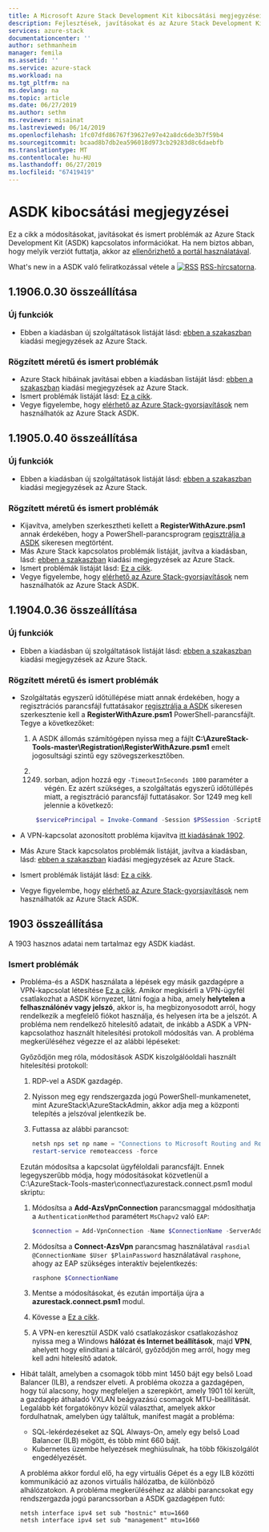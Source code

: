 ```yaml
---
title: A Microsoft Azure Stack Development Kit kibocsátási megjegyzései |} A Microsoft Docs
description: Fejlesztések, javításokat és az Azure Stack Development Kit kapcsolatos ismert problémák.
services: azure-stack
documentationcenter: ''
author: sethmanheim
manager: femila
ms.assetid: ''
ms.service: azure-stack
ms.workload: na
ms.tgt_pltfrm: na
ms.devlang: na
ms.topic: article
ms.date: 06/27/2019
ms.author: sethm
ms.reviewer: misainat
ms.lastreviewed: 06/14/2019
ms.openlocfilehash: 1fc07dfd86767f39627e97e42a8dc6de3b7f59b4
ms.sourcegitcommit: bcaad8b7db2ea596018d973cb29283d8c6daebfb
ms.translationtype: MT
ms.contentlocale: hu-HU
ms.lasthandoff: 06/27/2019
ms.locfileid: "67419419"
---
```

# <a name="asdk-release-notes"></a>ASDK kibocsátási megjegyzései

Ez a cikk a módosításokat, javításokat és ismert problémák az Azure Stack Development Kit (ASDK) kapcsolatos információkat. Ha nem biztos abban, hogy melyik verziót futtatja, akkor az [ellenőrizhető a portál használatával](../operator/azure-stack-updates.md#determine-the-current-version).

What's new in a ASDK való feliratkozással vétele a [ ![RSS](./media/asdk-release-notes/feed-icon-14x14.png)](https://docs.microsoft.com/api/search/rss?search=Azure+Stack+Development+Kit+release+notes&locale=en-us#) [RSS-hírcsatorna](https://docs.microsoft.com/api/search/rss?search=Azure+Stack+Development+Kit+release+notes&locale=en-us#).

## <a name="build-11906030"></a>1\.1906.0.30 összeállítása

### <a name="new-features"></a>Új funkciók

- Ebben a kiadásban új szolgáltatások listáját lásd: [ebben a szakaszban](../operator/azure-stack-release-notes-1906.md#whats-in-this-update) kiadási megjegyzések az Azure Stack.

### <a name="fixed-and-known-issues"></a>Rögzített méretű és ismert problémák

- Azure Stack hibáinak javításai ebben a kiadásban listáját lásd: [ebben a szakaszban](../operator/azure-stack-release-notes-1906.md#fixes) kiadási megjegyzések az Azure Stack.
- Ismert problémák listáját lásd: [Ez a cikk](../operator/azure-stack-release-notes-known-issues-1906.md).
- Vegye figyelembe, hogy [elérhető az Azure Stack-gyorsjavítások](../operator/azure-stack-release-notes-1906.md#hotfixes) nem használhatók az Azure Stack ASDK.

## <a name="build-11905040"></a>1\.1905.0.40 összeállítása

<!-- ### Changes -->

### <a name="new-features"></a>Új funkciók

- Ebben a kiadásban új szolgáltatások listáját lásd: [ebben a szakaszban](../operator/azure-stack-release-notes-1905.md#whats-in-this-update) kiadási megjegyzések az Azure Stack.

### <a name="fixed-and-known-issues"></a>Rögzített méretű és ismert problémák

- Kijavítva, amelyben szerkesztheti kellett a **RegisterWithAzure.psm1** annak érdekében, hogy a PowerShell-parancsprogram [regisztrálja a ASDK](asdk-register.md) sikeresen megtörtént.
- Más Azure Stack kapcsolatos problémák listáját, javítva a kiadásban, lásd: [ebben a szakaszban](../operator/azure-stack-release-notes-1905.md#fixes) kiadási megjegyzések az Azure Stack.
- Ismert problémák listáját lásd: [Ez a cikk](../operator/azure-stack-release-notes-known-issues-1905.md).
- Vegye figyelembe, hogy [elérhető az Azure Stack-gyorsjavítások](../operator/azure-stack-release-notes-1905.md#hotfixes) nem használhatók az Azure Stack ASDK.

## <a name="build-11904036"></a>1\.1904.0.36 összeállítása

<!-- ### Changes -->

### <a name="new-features"></a>Új funkciók

- Ebben a kiadásban új szolgáltatások listáját lásd: [ebben a szakaszban](../operator/azure-stack-release-notes-1904.md#whats-in-this-update) kiadási megjegyzések az Azure Stack.

### <a name="fixed-and-known-issues"></a>Rögzített méretű és ismert problémák

- Szolgáltatás egyszerű időtúllépése miatt annak érdekében, hogy a regisztrációs parancsfájl futtatásakor [regisztrálja a ASDK](asdk-register.md) sikeresen szerkesztenie kell a **RegisterWithAzure.psm1** PowerShell-parancsfájlt. Tegye a következőket:

  1. A ASDK állomás számítógépen nyissa meg a fájlt **C:\AzureStack-Tools-master\Registration\RegisterWithAzure.psm1** emelt jogosultsági szintű egy szövegszerkesztőben.
  2. 1249. sorban, adjon hozzá egy `-TimeoutInSeconds 1800` paraméter a végén. Ez azért szükséges, a szolgáltatás egyszerű időtúllépés miatt, a regisztráció parancsfájl futtatásakor. Sor 1249 meg kell jelennie a következő:

     ```powershell
      $servicePrincipal = Invoke-Command -Session $PSSession -ScriptBlock { New-AzureBridgeServicePrincipal -RefreshToken $using:RefreshToken -AzureEnvironment $using:AzureEnvironmentName -TenantId $using:TenantId -TimeoutInSeconds 1800 }
      ```

- A VPN-kapcsolat azonosított probléma kijavítva [itt kiadásának 1902](#known-issues).

- Más Azure Stack kapcsolatos problémák listáját, javítva a kiadásban, lásd: [ebben a szakaszban](../operator/azure-stack-release-notes-1904.md#fixes) kiadási megjegyzések az Azure Stack.
- Ismert problémák listáját lásd: [Ez a cikk](../operator/azure-stack-release-notes-known-issues-1904.md).
- Vegye figyelembe, hogy [elérhető az Azure Stack-gyorsjavítások](../operator/azure-stack-release-notes-1904.md#hotfixes) nem használhatók az Azure Stack ASDK.

## <a name="build-1903"></a>1903 összeállítása

A 1903 hasznos adatai nem tartalmaz egy ASDK kiadást.

### <a name="known-issues"></a>Ismert problémák

- Probléma-és a ASDK használata a lépések egy másik gazdagépre a VPN-kapcsolat létesítése [Ez a cikk](asdk-connect.md). Amikor megkísérli a VPN-ügyfél csatlakozhat a ASDK környezet, látni fogja a hiba, amely **helytelen a felhasználónév vagy jelszó**, akkor is, ha megbizonyosodott arról, hogy rendelkezik a megfelelő fiókot használja, és helyesen írta be a jelszót. A probléma nem rendelkező hitelesítő adatait, de inkább a ASDK a VPN-kapcsolathoz használt hitelesítési protokoll módosítás van. A probléma megkerüléséhez végezze el az alábbi lépéseket:

   Győződjön meg róla, módosítások ASDK kiszolgálóoldali használt hitelesítési protokoll:

   1. RDP-vel a ASDK gazdagép.
   2. Nyisson meg egy rendszergazda jogú PowerShell-munkamenetet, mint AzureStack\AzureStackAdmin, akkor adja meg a központi telepítés a jelszóval jelentkezik be.
   3. Futtassa az alábbi parancsot:

      ```powershell
      netsh nps set np name = "Connections to Microsoft Routing and Remote Access server" profileid = "0x100a" profiledata = "1A000000000000000000000000000000" profileid = "0x1009" profiledata = "0x5"
      restart-service remoteaccess -force
      ```

   Ezután módosítsa a kapcsolat ügyféloldali parancsfájlt. Ennek legegyszerűbb módja, hogy módosításokat közvetlenül a C:\AzureStack-Tools-master\connect\azurestack.connect.psm1 modul skriptu:

   1. Módosítsa a **Add-AzsVpnConnection** parancsmaggal módosíthatja a `AuthenticationMethod` paramétert `MsChapv2` való `EAP`:

      ```powershell
      $connection = Add-VpnConnection -Name $ConnectionName -ServerAddress $ServerAddress -TunnelType L2tp -EncryptionLevel Required -AuthenticationMethod Eap -L2tpPsk $PlainPassword -Force -RememberCredential -PassThru -SplitTunneling
      ```

   2. Módosítsa a **Connect-AzsVpn** parancsmag használatával `rasdial @ConnectionName $User $PlainPassword` használatával `rasphone`, ahogy az EAP szükséges interaktív bejelentkezés:

      ```powershell
      rasphone $ConnectionName
      ```

   3. Mentse a módosításokat, és ezután importálja újra a **azurestack.connect.psm1** modul.
   4. Kövesse a [Ez a cikk](asdk-connect.md#set-up-vpn-connectivity).
   5. A VPN-en keresztül ASDK való csatlakozáskor csatlakozáshoz nyissa meg a Windows **hálózat és Internet beállítások**, majd **VPN**, ahelyett hogy elindítani a tálcáról, győződjön meg arról, hogy meg kell adni hitelesítő adatok.

- Hibát talált, amelyben a csomagok több mint 1450 bájt egy belső Load Balancer (ILB), a rendszer elveti. A probléma okozza a gazdagépen, hogy túl alacsony, hogy megfeleljen a szerepkört, amely 1901 től került, a gazdagép áthaladó VXLAN beágyazású csomagok MTU-beállítását. Legalább két forgatókönyv közül választhat, amelyek akkor fordulhatnak, amelyben úgy találtuk, manifest magát a probléma:

  - SQL-lekérdezéseket az SQL Always-On, amely egy belső Load Balancer (ILB) mögött, és több mint 660 bájt.
  - Kubernetes üzembe helyezések meghiúsulnak, ha több főkiszolgálót engedélyezését.  

  A probléma akkor fordul elő, ha egy virtuális Gépet és a egy ILB közötti kommunikáció az azonos virtuális hálózatba, de különböző alhálózatokon. A probléma megkerüléséhez az alábbi parancsokat egy rendszergazda jogú parancssorban a ASDK gazdagépen futó:

  ```shell
  netsh interface ipv4 set sub "hostnic" mtu=1660
  netsh interface ipv4 set sub "management" mtu=1660
  ```
